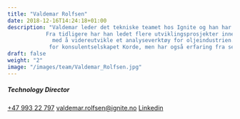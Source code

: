 ```yaml
---
title: "Valdemar Rolfsen"
date: 2018-12-16T14:24:18+01:00
description: "Valdemar leder det tekniske teamet hos Ignite og han har god erfaring med utvikling av tekniske løsninger. 
            Fra tidligere har han ledet flere utviklingsprosjekter innenfor rekrutteringsbransjen og har blant annet jobbet 
              med å videreutvikle et analyseverktøy for oljeindustrien. Før Valdemar kom til Ignite jobbet han som prosjektleder 
             for konsulentselskapet Korde, men har også erfaring fra selskaper som Cisco Systems og Rystad Energy."
draft: false
weight: "2"
image: "/images/team/Valdemar_Rolfsen.jpg"
---
```


##### Technology Director
<a class="phoneto" href="tel:+47 993 22 797"><i class="fas fa-phone"></i>+47 993 22 797</a>
<a class="mailto" href="mailto:valdemar.rolfsen@ignite.no"><i class="fas fa-envelope"></i>valdemar.rolfsen@ignite.no</a>
<a class="mailto" href="https://www.linkedin.com/in/valdemar-edvard-sandal-rolfsen-43876a76/"><i class="fab fa-linkedin-in"></i>Linkedin</a>